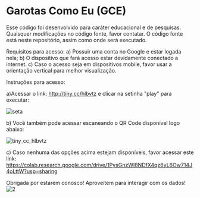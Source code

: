 # Garotas Como Eu (GCE)

Esse código foi desenvolvido para caráter educacional e de pesquisas. Quaisquer modificações no código fonte, favor contatar. O código fonte está neste repositório, assim como onde será executado. 

Requisitos para acesso:
a) Possuir uma conta no Google e estar logada nela;
b) O dispositivo que fará acesso estar devidamente conectado a internet.
c) Caso o acesso seja em dispositivos mobile, favor usar a orientação vertical para melhor visualização.

Instruções para acesso:

a)Acessar o link: http://tiny.cc/hlbvtz e clicar na setinha "play" para executar:

![seta](https://user-images.githubusercontent.com/65787282/112771243-50ce5a80-9001-11eb-8895-2c94092a8147.png)

b) Você também pode acessar escaneando o QR Code disponível logo abaixo:

![tiny_cc_hlbvtz](https://user-images.githubusercontent.com/65787282/112771275-70658300-9001-11eb-97c8-7c5816fa0409.png)

c) Caso nenhuma das opções acima estejam disponíveis, favor acessar este link:
https://colab.research.google.com/drive/1PysGnzWI8NDfX4qz6yL6Ow714J4oLttW?usp=sharing

Obrigada por estarem conosco! Aproveitem para interagir com os dados!
![2](https://user-images.githubusercontent.com/65787282/112771490-89226880-9002-11eb-955a-e773e04f2221.png)
